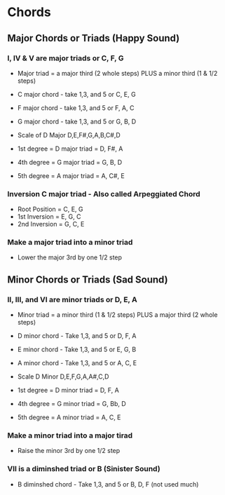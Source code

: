# Chords

## Major Chords or Triads (Happy Sound)

### I, IV & V are major triads or C, F, G

* Major triad = a major third (2 whole steps) PLUS a minor third (1 & 1/2 steps)

* C major chord - take 1,3, and 5  or  C, E, G 
* F major chord - take 1,3, and 5  or  F, A, C
* G major chord - take 1,3, and 5  or  G, B, D

* Scale of D Major D,E,F#,G,A,B,C#,D
*    1st degree = D major triad = D, F#, A
*    4th degree = G major triad = G, B, D
*    5th degree = A major triad = A, C#, E

### Inversion C major triad - Also called Arpeggiated Chord

* Root Position = C, E, G
* 1st Inversion = E, G, C
* 2nd Inversion = G, C, E

### Make a major triad into a minor triad

* Lower the major 3rd by one 1/2 step

## Minor Chords or Triads (Sad Sound)

### II, III, and VI are minor triads or D, E, A

* Minor triad = a minor third (1 & 1/2 steps) PLUS a major third (2 whole steps)

* D minor chord - Take 1,3, and 5  or  D, F, A
* E minor chord - Take 1,3, and 5  or  E, G, B
* A minor chord - Take 1,3, and 5  or  A, C, E

* Scale D Minor D,E,F,G,A,A#,C,D
*    1st degree = D minor triad = D, F, A
*    4th degree = G minor triad = G, Bb, D
*    5th degree = A minor triad = A, C, E

### Make a minor triad into a major tirad

* Raise the minor 3rd by one 1/2 step

### VII is a diminshed triad or B (Sinister Sound)

* B diminshed chord - Take 1,3, and 5  or  B, D, F  (not used much)
